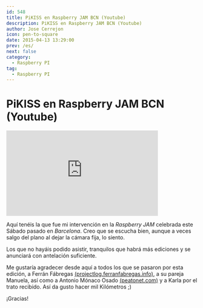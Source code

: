 ```yaml
---
id: 548
title: PiKISS en Raspberry JAM BCN (Youtube)
description: PiKISS en Raspberry JAM BCN (Youtube)
author: Jose Cerrejon
icon: pen-to-square
date: 2015-04-13 13:29:00
prev: /es/
next: false
category:
  - Raspberry PI
tag:
  - Raspberry PI
---
```


# PiKISS en Raspberry JAM BCN (Youtube)

<iframe width="400" height="225" src="https://www.youtube.com/embed/4kvtEEPFasY?rel=0&amp;showinfo=0" frameborder="0" allowfullscreen></iframe>

Aquí tenéis la que fue mi intervención en la *Raspberry JAM* celebrada este Sábado pasado en *Barcelona*. Creo que se escucha bien, aunque a veces salgo del plano al dejar la cámara fija, lo siento.

Los que no hayáis podido asistir, tranquilos que habrá más ediciones y se anunciará con antelación suficiente.

Me gustaría agradecer desde aquí a todos los que se pasaron por esta edición, a Ferrán Fábregas [(projectlog.ferranfabregas.info)](http://projectlog.ferranfabregas.info), a su pareja Manuela, así como a Antonio Mónaco Osado [(peatonet.com)](http://peatonet.com) y a Karla por el trato recibido. Así da gusto hacer mil Kilómetros ;)

¡Gracias!
